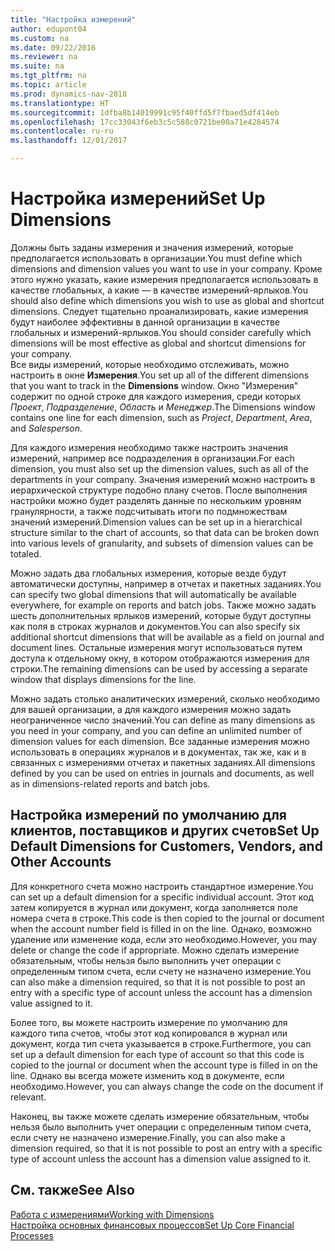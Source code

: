```yaml
---
title: "Настройка измерений"
author: edupont04
ms.custom: na
ms.date: 09/22/2016
ms.reviewer: na
ms.suite: na
ms.tgt_pltfrm: na
ms.topic: article
ms.prod: dynamics-nav-2018
ms.translationtype: HT
ms.sourcegitcommit: 1dfba8b14019991c95f40ffd5f7fbaed5df414eb
ms.openlocfilehash: 17cc33043f6eb3c5c588c0721be00a71e4284574
ms.contentlocale: ru-ru
ms.lasthandoff: 12/01/2017

---
```


# <a name="set-up-dimensions"></a><span data-ttu-id="9332c-102">Настройка измерений</span><span class="sxs-lookup"><span data-stu-id="9332c-102">Set Up Dimensions</span></span>
<span data-ttu-id="9332c-103">Должны быть заданы измерения и значения измерений, которые предполагается использовать в организации.</span><span class="sxs-lookup"><span data-stu-id="9332c-103">You must define which dimensions and dimension values you want to use in your company.</span></span> <span data-ttu-id="9332c-104">Кроме этого нужно указать, какие измерения предполагается использовать в качестве глобальных, а какие — в качестве измерений-ярлыков.</span><span class="sxs-lookup"><span data-stu-id="9332c-104">You should also define which dimensions you wish to use as global and shortcut dimensions.</span></span> <span data-ttu-id="9332c-105">Следует тщательно проанализировать, какие измерения будут наиболее эффективны в данной организации в качестве глобальных и измерений-ярлыков.</span><span class="sxs-lookup"><span data-stu-id="9332c-105">You should consider carefully which dimensions will be most effective as global and shortcut dimensions for your company.</span></span>  
<span data-ttu-id="9332c-106">Все виды измерений, которые необходимо отслеживать, можно настроить в окне **Измерения**.</span><span class="sxs-lookup"><span data-stu-id="9332c-106">You set up all of the different dimensions that you want to track in the **Dimensions** window.</span></span> <span data-ttu-id="9332c-107">Окно "Измерения" содержит по одной строке для каждого измерения, среди которых *Проект*, *Подразделение*, *Область* и *Менеджер*.</span><span class="sxs-lookup"><span data-stu-id="9332c-107">The Dimensions window contains one line for each dimension, such as *Project*, *Department*, *Area*, and *Salesperson*.</span></span>  

<span data-ttu-id="9332c-108">Для каждого измерения необходимо также настроить значения измерений, например все подразделения в организации.</span><span class="sxs-lookup"><span data-stu-id="9332c-108">For each dimension, you must also set up the dimension values, such as all of the departments in your company.</span></span> <span data-ttu-id="9332c-109">Значения измерений можно настроить в иерархической структуре подобно плану счетов. После выполнения настройки можно будет разделять данные по нескольким уровням гранулярности, а также подсчитывать итоги по подмножествам значений измерений.</span><span class="sxs-lookup"><span data-stu-id="9332c-109">Dimension values can be set up in a hierarchical structure similar to the chart of accounts, so that data can be broken down into various levels of granularity, and subsets of dimension values can be totaled.</span></span>  

<span data-ttu-id="9332c-110">Можно задать два глобальных измерения, которые везде будут автоматически доступны, например в отчетах и пакетных заданиях.</span><span class="sxs-lookup"><span data-stu-id="9332c-110">You can specify two global dimensions that will automatically be available everywhere, for example on reports and batch jobs.</span></span> <span data-ttu-id="9332c-111">Также можно задать шесть дополнительных ярлыков измерений, которые будут доступны как поля в строках журналов и документов.</span><span class="sxs-lookup"><span data-stu-id="9332c-111">You can also specify six additional shortcut dimensions that will be available as a field on journal and document lines.</span></span> <span data-ttu-id="9332c-112">Остальные измерения могут использоваться путем доступа к отдельному окну, в котором отображаются измерения для строки.</span><span class="sxs-lookup"><span data-stu-id="9332c-112">The remaining dimensions can be used by accessing a separate window that displays dimensions for the line.</span></span>  

<span data-ttu-id="9332c-113">Можно задать столько аналитических измерений, сколько необходимо для вашей организации, а для каждого измерения можно задать неограниченное число значений.</span><span class="sxs-lookup"><span data-stu-id="9332c-113">You can define as many dimensions as you need in your company, and you can define an unlimited number of dimension values for each dimension.</span></span> <span data-ttu-id="9332c-114">Все заданные измерения можно использовать в операциях журналов и в документах, так же, как и в связанных с измерениями отчетах и пакетных заданиях.</span><span class="sxs-lookup"><span data-stu-id="9332c-114">All dimensions defined by you can be used on entries in journals and documents, as well as in dimensions-related reports and batch jobs.</span></span>  

## <a name="set-up-default-dimensions-for-customers-vendors-and-other-accounts"></a><span data-ttu-id="9332c-115">Настройка измерений по умолчанию для клиентов, поставщиков и других счетов</span><span class="sxs-lookup"><span data-stu-id="9332c-115">Set Up Default Dimensions for Customers, Vendors, and Other Accounts</span></span>
<span data-ttu-id="9332c-116">Для конкретного счета можно настроить стандартное измерение.</span><span class="sxs-lookup"><span data-stu-id="9332c-116">You can set up a default dimension for a specific individual account.</span></span> <span data-ttu-id="9332c-117">Этот код затем копируется в журнал или документ, когда заполняется поле номера счета в строке.</span><span class="sxs-lookup"><span data-stu-id="9332c-117">This code is then copied to the journal or document when the account number field is filled in on the line.</span></span> <span data-ttu-id="9332c-118">Однако, возможно удаление или изменение кода, если это необходимо.</span><span class="sxs-lookup"><span data-stu-id="9332c-118">However, you may delete or change the code if appropriate.</span></span> <span data-ttu-id="9332c-119">Можно сделать измерение обязательным, чтобы нельзя было выполнить учет операции с определенным типом счета, если счету не назначено измерение.</span><span class="sxs-lookup"><span data-stu-id="9332c-119">You can also make a dimension required, so that it is not possible to post an entry with a specific type of account unless the account has a dimension value assigned to it.</span></span>  

<span data-ttu-id="9332c-120">Более того, вы можете настроить измерение по умолчанию для каждого типа счетов, чтобы этот код копировался в журнал или документ, когда тип счета указывается в строке.</span><span class="sxs-lookup"><span data-stu-id="9332c-120">Furthermore, you can set up a default dimension for each type of account so that this code is copied to the journal or document when the account type is filled in on the line.</span></span> <span data-ttu-id="9332c-121">Однако вы всегда можете изменить код в документе, если необходимо.</span><span class="sxs-lookup"><span data-stu-id="9332c-121">However, you can always change the code on the document if relevant.</span></span>  

<span data-ttu-id="9332c-122">Наконец, вы также можете сделать измерение обязательным, чтобы нельзя было выполнить учет операции с определенным типом счета, если счету не назначено измерение.</span><span class="sxs-lookup"><span data-stu-id="9332c-122">Finally, you can also make a dimension required, so that it is not possible to post an entry with a specific type of account unless the account has a dimension value assigned to it.</span></span>

## <a name="see-also"></a><span data-ttu-id="9332c-123">См. также</span><span class="sxs-lookup"><span data-stu-id="9332c-123">See Also</span></span>
[<span data-ttu-id="9332c-124">Работа с измерениями</span><span class="sxs-lookup"><span data-stu-id="9332c-124">Working with Dimensions</span></span>](finance-dimensions.md)  
[<span data-ttu-id="9332c-125">Настройка основных финансовых процессов</span><span class="sxs-lookup"><span data-stu-id="9332c-125">Set Up Core Financial Processes</span></span>](finance-setup-finance.md)

